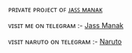 ᴘʀɪᴠᴀᴛᴇ ᴘʀᴏᴊᴇᴄᴛ ᴏꜰ [ᴊᴀꜱꜱ ᴍᴀɴᴀᴋ](https://t.me/Its_JassManak)




ᴠɪsɪᴛ ᴍᴇ ᴏɴ ᴛᴇʟᴇɢʀᴀᴍ :- [Jass Manak](https://t.me/Its_JassManak)

ᴠɪsɪᴛ ɴᴀʀᴜᴛᴏ ᴏɴ ᴛᴇʟᴇɢʀᴀᴍ :- [Naruto](https://t.me/DatteBayooRoBot)

